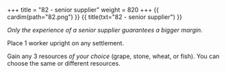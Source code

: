 +++
title = "82 - senior supplier"
weight = 820
+++
{{ cardim(path="82.png") }}
{{ title(txt="82 - senior supplier") }}

*Only the experience of a senior supplier guarantees a bigger margin.*

Place 1 worker upright on any settlement.

Gain any 3 resources *of your choice* (grape, stone, wheat, or fish). You can
choose the same or different resources.
